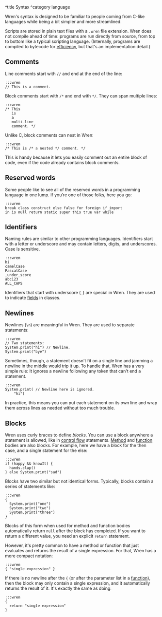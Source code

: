 ^title Syntax
^category language

Wren's syntax is designed to be familiar to people coming from C-like languages
while being a bit simpler and more streamlined.

Scripts are stored in plain text files with a `.wren` file extension. Wren does
not compile ahead of time: programs are run directly from source, from top to
bottom like a typical scripting language. (Internally, programs are compiled to
bytecode for [efficiency][], but that's an implementation detail.)

[efficiency]: performance.html

## Comments

Line comments start with `//` and end at the end of the line:

    :::wren
    // This is a comment.

Block comments start with `/*` and end with `*/`. They can span multiple lines:

    :::wren
    /* This
       is
       a
       multi-line
       comment. */

Unlike C, block comments can nest in Wren:

    :::wren
    /* This is /* a nested */ comment. */

This is handy because it lets you easily comment out an entire block of code,
even if the code already contains block comments.

## Reserved words

Some people like to see all of the reserved words in a programming language in
one lump. If you're one of those folks, here you go:

    :::wren
    break class construct else false for foreign if import
    in is null return static super this true var while

## Identifiers

Naming rules are similar to other programming languages. Identifiers start with
a letter or underscore and may contain letters, digits, and underscores. Case
is sensitive.

    :::wren
    hi
    camelCase
    PascalCase
    _under_score
    abc123
    ALL_CAPS

Identifiers that start with underscore (`_`) are special in Wren. They are used
to indicate [fields](classes.html#fields) in classes.

## Newlines

Newlines (`\n`) are meaningful in Wren. They are used to separate statements:

    :::wren
    // Two statements:
    System.print("hi") // Newline.
    System.print("bye")

Sometimes, though, a statement doesn't fit on a single line and jamming a
newline in the middle would trip it up. To handle that, Wren has a very simple
rule: It ignores a newline following any token that can't end a statement.

    :::wren
    System.print( // Newline here is ignored.
        "hi")

In practice, this means you can put each statement on its own line and wrap
them across lines as needed without too much trouble.

## Blocks

Wren uses curly braces to define *blocks*. You can use a block anywhere a
statement is allowed, like in [control flow](control-flow.html) statements.
[Method](classes.html#methods) and [function](functions.html) bodies are also
blocks. For example, here we have a block for the then case, and a single
statement for the else:

    :::wren
    if (happy && knowIt) {
      hands.clap()
    } else System.print("sad")

Blocks have two similar but not identical forms. Typically, blocks contain a
series of statements like:

    :::wren
    {
      System.print("one")
      System.print("two")
      System.print("three")
    }

Blocks of this form when used for method and function bodies automatically
return `null` after the block has completed. If you want to return a different
value, you need an explicit `return` statement.

However, it's pretty common to have a method or function that just evaluates
and returns the result of a single expression. For that, Wren has a more
compact notation:

    :::wren
    { "single expression" }

If there is no newline after the `{` (or after the parameter list in a
[function](functions.html)), then the block may only contain a single
expression, and it automatically returns the result of it. It's exactly the
same as doing:

    :::wren
    {
      return "single expression"
    }
